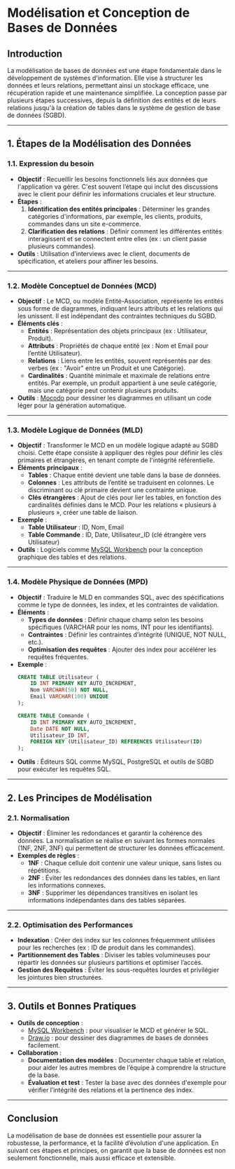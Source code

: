 
# Modélisation et Conception de Bases de Données

## Introduction

La modélisation de bases de données est une étape fondamentale dans le développement de systèmes d'information. Elle vise à structurer les données et leurs relations, permettant ainsi un stockage efficace, une récupération rapide et une maintenance simplifiée. La conception passe par plusieurs étapes successives, depuis la définition des entités et de leurs relations jusqu'à la création de tables dans le système de gestion de base de données (SGBD).

---

## 1. Étapes de la Modélisation des Données

### 1.1. Expression du besoin

- **Objectif** : Recueillir les besoins fonctionnels liés aux données que l'application va gérer. C'est souvent l’étape qui inclut des discussions avec le client pour définir les informations cruciales et leur structure.
- **Étapes** :
  1. **Identification des entités principales** : Déterminer les grandes catégories d'informations, par exemple, les clients, produits, commandes dans un site e-commerce.
  2. **Clarification des relations** : Définir comment les différentes entités interagissent et se connectent entre elles (ex : un client passe plusieurs commandes).
- **Outils** : Utilisation d’interviews avec le client, documents de spécification, et ateliers pour affiner les besoins.

---

### 1.2. Modèle Conceptuel de Données (MCD)

- **Objectif** : Le MCD, ou modèle Entité-Association, représente les entités sous forme de diagrammes, indiquant leurs attributs et les relations qui les unissent. Il est indépendant des contraintes techniques du SGBD.
- **Éléments clés** :
  - **Entités** : Représentation des objets principaux (ex : Utilisateur, Produit).
  - **Attributs** : Propriétés de chaque entité (ex : Nom et Email pour l’entité Utilisateur).
  - **Relations** : Liens entre les entités, souvent représentés par des verbes (ex : "Avoir" entre un Produit et une Catégorie).
  - **Cardinalités** : Quantité minimale et maximale de relations entre entités. Par exemple, un produit appartient à une seule catégorie, mais une catégorie peut contenir plusieurs produits.
- **Outils** : [Mocodo](http://mocodo.wingi.net/) pour dessiner les diagrammes en utilisant un code léger pour la génération automatique.

---

### 1.3. Modèle Logique de Données (MLD)

- **Objectif** : Transformer le MCD en un modèle logique adapté au SGBD choisi. Cette étape consiste à appliquer des règles pour définir les clés primaires et étrangères, en tenant compte de l'intégrité référentielle.
- **Éléments principaux** :
  - **Tables** : Chaque entité devient une table dans la base de données.
  - **Colonnes** : Les attributs de l’entité se traduisent en colonnes. Le discriminant ou clé primaire devient une contrainte unique.
  - **Clés étrangères** : Ajout de clés pour lier les tables, en fonction des cardinalités définies dans le MCD. Pour les relations « plusieurs à plusieurs », créer une table de liaison.
- **Exemple** :
  - **Table Utilisateur** : ID, Nom, Email
  - **Table Commande** : ID, Date, Utilisateur_ID (clé étrangère vers Utilisateur)
- **Outils** : Logiciels comme [MySQL Workbench](https://www.mysql.com/fr/products/workbench/) pour la conception graphique des tables et des relations.

---

### 1.4. Modèle Physique de Données (MPD)

- **Objectif** : Traduire le MLD en commandes SQL, avec des spécifications comme le type de données, les index, et les contraintes de validation.
- **Éléments** :
  - **Types de données** : Définir chaque champ selon les besoins spécifiques (VARCHAR pour les noms, INT pour les identifiants).
  - **Contraintes** : Définir les contraintes d’intégrité (UNIQUE, NOT NULL, etc.).
  - **Optimisation des requêtes** : Ajouter des index pour accélérer les requêtes fréquentes.
- **Exemple** :
  ```sql
  CREATE TABLE Utilisateur (
      ID INT PRIMARY KEY AUTO_INCREMENT,
      Nom VARCHAR(50) NOT NULL,
      Email VARCHAR(100) UNIQUE
  );

  CREATE TABLE Commande (
      ID INT PRIMARY KEY AUTO_INCREMENT,
      Date DATE NOT NULL,
      Utilisateur_ID INT,
      FOREIGN KEY (Utilisateur_ID) REFERENCES Utilisateur(ID)
  );
  ```
- **Outils** : Éditeurs SQL comme MySQL, PostgreSQL et outils de SGBD pour exécuter les requêtes SQL.

---

## 2. Les Principes de Modélisation

### 2.1. Normalisation

- **Objectif** : Éliminer les redondances et garantir la cohérence des données. La normalisation se réalise en suivant les formes normales (1NF, 2NF, 3NF) qui permettent de structurer les données efficacement.
- **Exemples de règles** :
  - **1NF** : Chaque cellule doit contenir une valeur unique, sans listes ou répétitions.
  - **2NF** : Éviter les redondances des données dans les tables, en liant les informations connexes.
  - **3NF** : Supprimer les dépendances transitives en isolant les informations indépendantes dans des tables séparées.

---

### 2.2. Optimisation des Performances

- **Indexation** : Créer des index sur les colonnes fréquemment utilisées pour les recherches (ex : ID de produit dans les commandes).
- **Partitionnement des Tables** : Diviser les tables volumineuses pour répartir les données sur plusieurs partitions et optimiser l’accès.
- **Gestion des Requêtes** : Éviter les sous-requêtes lourdes et privilégier les jointures bien structurées.

---

## 3. Outils et Bonnes Pratiques

- **Outils de conception** :
  - [MySQL Workbench](https://www.mysql.com/fr/products/workbench/) : pour visualiser le MCD et générer le SQL.
  - [Draw.io](https://www.diagrams.net/) : pour dessiner des diagrammes de bases de données facilement.
- **Collaboration** :
  - **Documentation des modèles** : Documenter chaque table et relation, pour aider les autres membres de l’équipe à comprendre la structure de la base.
  - **Évaluation et test** : Tester la base avec des données d'exemple pour vérifier l’intégrité des relations et la pertinence des index.

---

## Conclusion

La modélisation de base de données est essentielle pour assurer la robustesse, la performance, et la facilité d’évolution d'une application. En suivant ces étapes et principes, on garantit que la base de données est non seulement fonctionnelle, mais aussi efficace et extensible.
